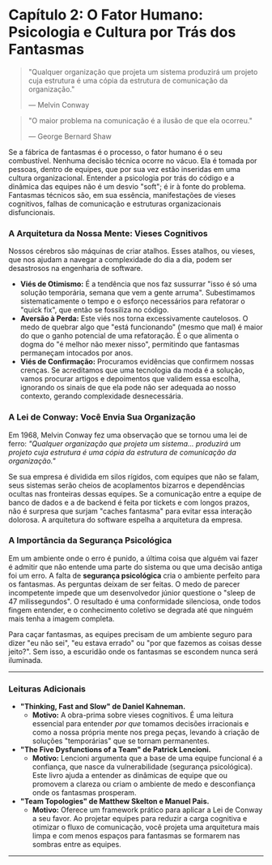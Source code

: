 # Capítulo 2: O Fator Humano: Psicologia e Cultura por Trás dos Fantasmas

> "Qualquer organização que projeta um sistema produzirá um projeto cuja estrutura é uma cópia da estrutura de comunicação da organização."
> 
> — Melvin Conway

> "O maior problema na comunicação é a ilusão de que ela ocorreu."
>
> — George Bernard Shaw

Se a fábrica de fantasmas é o processo, o fator humano é o seu combustível. Nenhuma decisão técnica ocorre no vácuo. Ela é tomada por pessoas, dentro de equipes, que por sua vez estão inseridas em uma cultura organizacional. Entender a psicologia por trás do código e a dinâmica das equipes não é um desvio "soft"; é ir à fonte do problema. Fantasmas técnicos são, em sua essência, manifestações de vieses cognitivos, falhas de comunicação e estruturas organizacionais disfuncionais.

### A Arquitetura da Nossa Mente: Vieses Cognitivos

Nossos cérebros são máquinas de criar atalhos. Esses atalhos, ou vieses, que nos ajudam a navegar a complexidade do dia a dia, podem ser desastrosos na engenharia de software.

-   **Viés de Otimismo:** É a tendência que nos faz sussurrar "isso é só uma solução temporária, semana que vem a gente arruma". Subestimamos sistematicamente o tempo e o esforço necessários para refatorar o "quick fix", que então se fossiliza no código.
-   **Aversão à Perda:** Este viés nos torna excessivamente cautelosos. O medo de quebrar algo que "está funcionando" (mesmo que mal) é maior do que o ganho potencial de uma refatoração. É o que alimenta o dogma do "é melhor não mexer nisso", permitindo que fantasmas permaneçam intocados por anos.
-   **Viés de Confirmação:** Procuramos evidências que confirmem nossas crenças. Se acreditamos que uma tecnologia da moda é a solução, vamos procurar artigos e depoimentos que validem essa escolha, ignorando os sinais de que ela pode não ser adequada ao nosso contexto, gerando complexidade desnecessária.

### A Lei de Conway: Você Envia Sua Organização

Em 1968, Melvin Conway fez uma observação que se tornou uma lei de ferro: *"Qualquer organização que projeta um sistema... produzirá um projeto cuja estrutura é uma cópia da estrutura de comunicação da organização."*

Se sua empresa é dividida em silos rígidos, com equipes que não se falam, seus sistemas serão cheios de acoplamentos bizarros e dependências ocultas nas fronteiras dessas equipes. Se a comunicação entre a equipe de banco de dados e a de backend é feita por tickets e com longos prazos, não é surpresa que surjam "caches fantasma" para evitar essa interação dolorosa. A arquitetura do software espelha a arquitetura da empresa.

### A Importância da Segurança Psicológica

Em um ambiente onde o erro é punido, a última coisa que alguém vai fazer é admitir que não entende uma parte do sistema ou que uma decisão antiga foi um erro. A falta de **segurança psicológica** cria o ambiente perfeito para os fantasmas. As perguntas deixam de ser feitas. O medo de parecer incompetente impede que um desenvolvedor júnior questione o "sleep de 47 milissegundos". O resultado é uma conformidade silenciosa, onde todos fingem entender, e o conhecimento coletivo se degrada até que ninguém mais tenha a imagem completa.

Para caçar fantasmas, as equipes precisam de um ambiente seguro para dizer "eu não sei", "eu estava errado" ou "por que fazemos as coisas desse jeito?". Sem isso, a escuridão onde os fantasmas se escondem nunca será iluminada.

---

### Leituras Adicionais

-   **"Thinking, Fast and Slow" de Daniel Kahneman.**
    -   **Motivo:** A obra-prima sobre vieses cognitivos. É uma leitura essencial para entender *por que* tomamos decisões irracionais e como a nossa própria mente nos prega peças, levando à criação de soluções "temporárias" que se tornam permanentes.
-   **"The Five Dysfunctions of a Team" de Patrick Lencioni.**
    -   **Motivo:** Lencioni argumenta que a base de uma equipe funcional é a confiança, que nasce da vulnerabilidade (segurança psicológica). Este livro ajuda a entender as dinâmicas de equipe que ou promovem a clareza ou criam o ambiente de medo e desconfiança onde os fantasmas prosperam.
-   **"Team Topologies" de Matthew Skelton e Manuel Pais.**
    -   **Motivo:** Oferece um framework prático para aplicar a Lei de Conway a seu favor. Ao projetar equipes para reduzir a carga cognitiva e otimizar o fluxo de comunicação, você projeta uma arquitetura mais limpa e com menos espaços para fantasmas se formarem nas sombras entre as equipes.

---